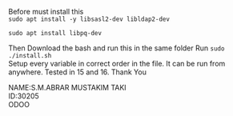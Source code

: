 Before must install this <br>
`sudo apt install -y libsasl2-dev libldap2-dev`


`sudo apt install libpq-dev`


Then Download the bash and run this in the same folder
Run `sudo ./install.sh`
<br>
Setup every variable in correct order in the file. It can be run from anywhere. Tested in 15 and 16. Thank You<br>

NAME:S.M.ABRAR MUSTAKIM TAKI<BR>
ID:30205 <BR>
ODOO
